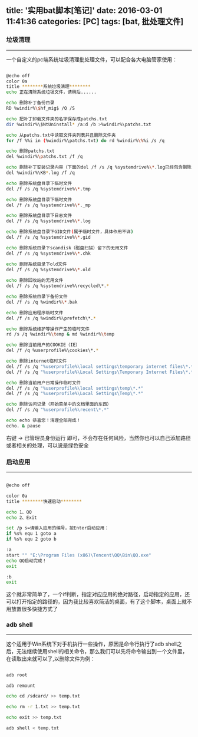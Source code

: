 title: '实用bat脚本[笔记]'
date: 2016-03-01 11:41:36
categories: [PC]
tags: [bat, 批处理文件]
---

### 垃圾清理
---
一个自定义的pc端系统垃圾清理批处理文件，可以配合各大电脑管家使用：

``` bash

@echo off 
color 0a
title ********系统垃圾清理******** 
echo 正在清除系统垃圾文件，请稍后...... 

echo 删除补丁备份目录 
RD %windir%\$hf_mig$ /Q /S 

echo 把补丁卸载文件夹的名字保存成patchs.txt 
dir %windir%\$NtUninstall* /a:d /b >%windir%\patchs.txt 

echo 从patchs.txt中读取文件夹列表并且删除文件夹 
for /f %%i in (%windir%\patchs.txt) do rd %windir%\%%i /s /q 

echo 删除patchs.txt 
del %windir%\patchs.txt /f /q 

echo 删除补丁安装记录内容（下面的del /f /s /q %systemdrive%\*.log已经包含删除此类文件） 
del %windir%\KB*.log /f /q 

echo 删除系统盘目录下临时文件 
del /f /s /q %systemdrive%\*.tmp 

echo 删除系统盘目录下临时文件 
del /f /s /q %systemdrive%\*._mp 

echo 删除系统盘目录下日志文件 
del /f /s /q %systemdrive%\*.log 

echo 删除系统盘目录下GID文件(属于临时文件，具体作用不详) 
del /f /s /q %systemdrive%\*.gid 

echo 删除系统目录下scandisk（磁盘扫描）留下的无用文件 
del /f /s /q %systemdrive%\*.chk 

echo 删除系统目录下old文件 
del /f /s /q %systemdrive%\*.old
 
echo 删除回收站的无用文件 
del /f /s /q %systemdrive%\recycled\*.* 

echo 删除系统目录下备份文件 
del /f /s /q %windir%\*.bak 

echo 删除应用程序临时文件 
del /f /s /q %windir%\prefetch\*.* 

echo 删除系统维护等操作产生的临时文件 
rd /s /q %windir%\temp & md %windir%\temp 

echo 删除当前用户的COOKIE（IE） 
del /f /q %userprofile%\cookies\*.* 

echo 删除internet临时文件 
del /f /s /q "%userprofile%\local settings\temporary internet files\*.*" 
del /f /s /q "%userprofile%\Local Settings\Temporary Internet Files\*.*"

echo 删除当前用户日常操作临时文件 
del /f /s /q "%userprofile%\local settings\temp\*.*" 
del /f /s /q "%userprofile%\Local Settings\Temp\*.*"

echo 删除访问记录（开始菜单中的文档里面的东西） 
del /f /s /q "%userprofile%\recent\*.*" 

echo echo 恭喜您！清理全部完成！
echo. & pause

```
右键 -> 已管理员身份运行 即可，不会存在任何风险，当然你也可以自己添加路径或者相关的处理，可以说是绿色安全
<!-- more -->

### 启动应用
---
``` bash

@echo off

color 0a
title ********快速启动******** 

echo 1、QQ
echo 2、Exit

set /p s=请输入应用的编号，按Enter启动应用：
if %s% equ 1 goto a
if %s% equ 2 goto b

:a
start "" "E:\Program Files (x86)\Tencent\QQ\Bin\QQ.exe"
echo QQ启动完成！
exit

:b
exit

```

这个就非常简单了，一个if判断，指定对应应用的绝对路径，启动指定的应用，还可以打开指定的路径的，因为我比较喜欢简洁的桌面，有了这个脚本，桌面上就不用放置很多快捷方式了

### adb shell
---
这个适用于Win系统下对手机执行一些操作，原因是命令行执行了adb shell之后，无法继续使用shell的相关命令，那么我们可以先将命令输出到一个文件里，在读取出来就可以了,以删除文件为例：

``` bash

adb root

adb remount

echo cd /sdcard/ >> temp.txt

echo rm -r 1.txt >> temp.txt

echo exit >> temp.txt

adb shell < temp.txt


```
